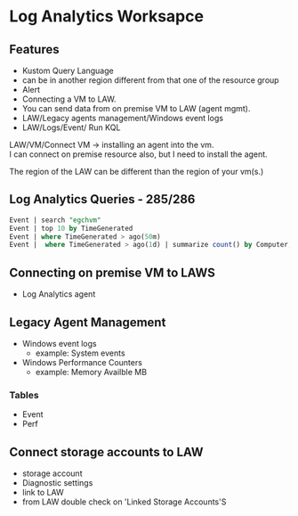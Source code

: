 # Log Analytics Worksapce



## Features
- Kustom Query Language
- can be in another region different from that one of the resource group
- Alert
- Connecting a VM to LAW.
- You can send data from on premise VM to LAW (agent mgmt).
- LAW/Legacy agents management/Windows event logs
- LAW/Logs/Event/ Run KQL

LAW/VM/Connect VM -> installing an agent into the vm.  
I can connect on premise resource also, but I need to install the agent.

The region of the LAW can be different than the region of your vm(s.)

## Log Analytics Queries - 285/286
```sql
Event | search "egchvm"
Event | top 10 by TimeGenerated
Event | where TimeGenerated > ago(50m)
Event |  where TimeGenerated > ago(1d) | summarize count() by Computer,Source

```
## Connecting on premise VM to LAWS
- Log Analytics agent 

## Legacy Agent Management
- Windows event logs
    - example: System events
- Windows Performance Counters
    - example: Memory Availble MB
### Tables
- Event
- Perf

## Connect storage accounts to LAW
- storage account
- Diagnostic settings
- link to LAW
- from LAW double check on 'Linked Storage Accounts'S